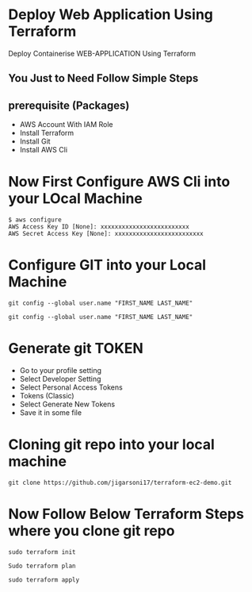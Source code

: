 
# Deploy Web Application Using Terraform

Deploy Containerise WEB-APPLICATION Using Terraform

## You Just to Need Follow Simple Steps

## prerequisite (Packages)

- AWS Account With IAM Role
- Install Terraform 
- Install Git
- Install AWS Cli


# Now First Configure AWS Cli into your LOcal Machine

```
$ aws configure
AWS Access Key ID [None]: xxxxxxxxxxxxxxxxxxxxxxxxx
AWS Secret Access Key [None]: xxxxxxxxxxxxxxxxxxxxxxxxx
```

# Configure GIT into your Local Machine

```
git config --global user.name "FIRST_NAME LAST_NAME"

```
```
git config --global user.name "FIRST_NAME LAST_NAME"
```

# Generate git TOKEN 

- Go to your profile setting
- Select Developer Setting 
- Select Personal Access Tokens
- Tokens (Classic)
- Select Generate New Tokens
- Save it in some file 

# Cloning git repo into your local machine 

```
git clone https://github.com/jigarsoni17/terraform-ec2-demo.git

```

# Now Follow Below Terraform Steps where you clone git repo

```
sudo terraform init
```

```
Sudo terraform plan
```
```
sudo terraform apply
```



